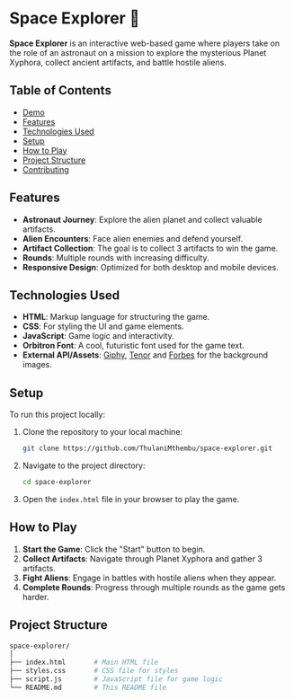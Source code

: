 # Space Explorer 🚀

**Space Explorer** is an interactive web-based game where players take on the role of an astronaut on a mission to explore the mysterious Planet Xyphora, collect ancient artifacts, and battle hostile aliens.

## Table of Contents

- [Demo](https://xyphora.netlify.app)
- [Features](#features)
- [Technologies Used](#technologies-used)
- [Setup](#setup)
- [How to Play](#how-to-play)
- [Project Structure](#project-structure)
- [Contributing](#contributing)

## Features

- **Astronaut Journey**: Explore the alien planet and collect valuable artifacts.
- **Alien Encounters**: Face alien enemies and defend yourself.
- **Artifact Collection**: The goal is to collect 3 artifacts to win the game.
- **Rounds**: Multiple rounds with increasing difficulty.
- **Responsive Design**: Optimized for both desktop and mobile devices.

## Technologies Used

- **HTML**: Markup language for structuring the game.
- **CSS**: For styling the UI and game elements.
- **JavaScript**: Game logic and interactivity.
- **Orbitron Font**: A cool, futuristic font used for the game text.
- **External API/Assets**: [Giphy](https://giphy.com), [Tenor](https://tenor.com) and [Forbes](https://forbes.com) for the background images.

## Setup

To run this project locally:

1. Clone the repository to your local machine:

    ```bash
    git clone https://github.com/ThulaniMthembu/space-explorer.git
    ```

2. Navigate to the project directory:

    ```bash
    cd space-explorer
    ```

3. Open the `index.html` file in your browser to play the game.

## How to Play

1. **Start the Game**: Click the "Start" button to begin.
2. **Collect Artifacts**: Navigate through Planet Xyphora and gather 3 artifacts.
3. **Fight Aliens**: Engage in battles with hostile aliens when they appear.
4. **Complete Rounds**: Progress through multiple rounds as the game gets harder.

## Project Structure

```bash
space-explorer/
│
├── index.html       # Main HTML file
├── styles.css       # CSS file for styles
├── script.js        # JavaScript file for game logic
└── README.md        # This README file
